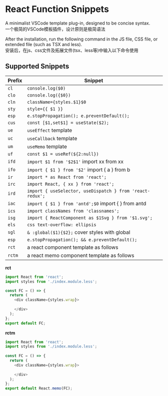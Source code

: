 # React Function Snippets

A minimalist VSCode template plug-in, designed to be concise syntax.<br/>
一个极简的VSCode模板插件，设计原则是极简语法 <br/>

After the installation, run the following command in the JS file, CSS file, or extended file (such as TSX and less).<br/>
安装后，在js、css文件及拓展文件(tsx、less等)中输入以下命令使用
## Supported Snippets

| Prefix  | Snippet                                                    |
| ------- | ---------------------------------------------------------- |
| `cl`    | `console.log($0)`                                          |
| `clo`   | `console.log({$0})`                                        |
| `cln`   | `className={styles.$1}$0 `                                 |
| `sty`   | `style={{ $1 }}`                                           |
| `esp`   | `e.stopPropagation(); e.preventDefault();`                 |
| `cus`   | `const [$1,set$1] = useState($2);`                         |
| `ue`    | `useEffect` template                                       |
| `uc`    | `useCallback` template                                     |
| `um`    | `useMemo` template                                         |
| `uf`    | `const $1 = useRef(${2:null})`                             |
| `ifd`   | `import $1 from '$2$1'` import xx from xx                  |
| `ifo`   | `import { $1 } from '$2'` import { a } from b              |
| `ir`    | `import * as React from 'react';`                          |
| `irc`   | `import React, { xx } from 'react';`                       |
| `ird`   | `import { useSelector, useDispatch } from 'react-redux';`  |
| `iac`   | `import { $1 } from 'antd';$0` import { } from antd        |
| `ics`   | `import classNames from 'classnames';`                     |
| `isg`   | `import { ReactComponent as $1Svg } from '$1.svg';`        |
| `els`   | `css text-overflow: ellipsis`                              |
| `sgl`   | `& :global($1){$2};` cover styles with global              |
| `esp`   | `e.stopPropagation(); && e.preventDefault();`              |
| `rct`   | a react component template as follows                      |
| `rctm`  | a react memo component template as follows                 |

**rct**

```js
import React from 'react';
import styles from './index.module.less';

const FC = () => {
  return (
    <div className={styles.wrap}>
       
    </div>
  );
};
export default FC;
```

**rctm**

```js
import React from 'react';
import styles from './index.module.less';
    
const FC = () => {
  return (
    <div className={styles.wrap}>
       
    </div>
  );
};
export default React.memo(FC);
```
